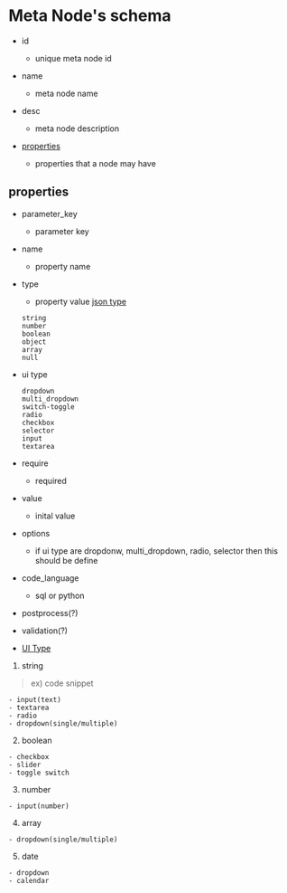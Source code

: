 # Meta Node's schema

- id
  - unique meta node id
- name
  - meta node name
- desc  
  - meta node description

- [properties](#properties)
  - properties that a node may have

## properties

- parameter_key
  - parameter key
- name
  - property name
- type
  - property value [json type](https://www.w3schools.com/js/js_json_datatypes.asp)
  ```
  string
  number
  boolean
  object
  array
  null
  ```
- ui type
  ```
  dropdown
  multi_dropdown
  switch-toggle
  radio
  checkbox
  selector
  input
  textarea
  ```
- require
  - required
- value
  - inital value
- options
  - if ui type are dropdonw, multi_dropdown, radio, selector then this should be define
- code_language
  - sql or python

- postprocess(?)
- validation(?)


- [UI Type](https://semantic-ui.com/modules/checkbox.html)

1. string
> ex) code snippet
```
- input(text)
- textarea
- radio
- dropdown(single/multiple)
```
2. boolean
```
- checkbox
- slider
- toggle switch
```
3. number
```
- input(number)
```
4. array
```
- dropdown(single/multiple)
```
5. date
```
- dropdown
- calendar
```
